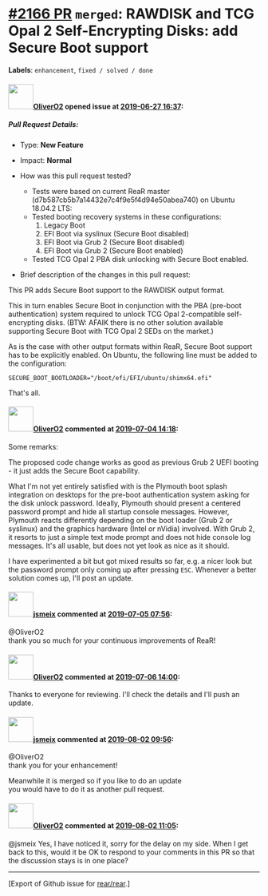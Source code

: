 [\#2166 PR](https://github.com/rear/rear/pull/2166) `merged`: RAWDISK and TCG Opal 2 Self-Encrypting Disks: add Secure Boot support
===================================================================================================================================

**Labels**: `enhancement`, `fixed / solved / done`

#### <img src="https://avatars.githubusercontent.com/u/4660803?v=4" width="50">[OliverO2](https://github.com/OliverO2) opened issue at [2019-06-27 16:37](https://github.com/rear/rear/pull/2166):

##### Pull Request Details:

-   Type: **New Feature**

-   Impact: **Normal**

-   How was this pull request tested?

    -   Tests were based on current ReaR master
        (d7b587cb5b7a14432e7c4f9e5f4d94e50abea740) on Ubuntu 18.04.2
        LTS:
    -   Tested booting recovery systems in these configurations:
        1.  Legacy Boot
        2.  EFI Boot via syslinux (Secure Boot disabled)
        3.  EFI Boot via Grub 2 (Secure Boot disabled)
        4.  EFI Boot via Grub 2 (Secure Boot enabled)
    -   Tested TCG Opal 2 PBA disk unlocking with Secure Boot enabled.

-   Brief description of the changes in this pull request:

This PR adds Secure Boot support to the RAWDISK output format.

This in turn enables Secure Boot in conjunction with the PBA (pre-boot
authentication) system required to unlock TCG Opal 2-compatible
self-encrypting disks. (BTW: AFAIK there is no other solution available
supporting Secure Boot with TCG Opal 2 SEDs on the market.)

As is the case with other output formats within ReaR, Secure Boot
support has to be explicitly enabled. On Ubuntu, the following line must
be added to the configuration:

    SECURE_BOOT_BOOTLOADER="/boot/efi/EFI/ubuntu/shimx64.efi"

That's all.

#### <img src="https://avatars.githubusercontent.com/u/4660803?v=4" width="50">[OliverO2](https://github.com/OliverO2) commented at [2019-07-04 14:18](https://github.com/rear/rear/pull/2166#issuecomment-508498538):

Some remarks:

The proposed code change works as good as previous Grub 2 UEFI booting -
it just adds the Secure Boot capability.

What I'm not yet entirely satisfied with is the Plymouth boot splash
integration on desktops for the pre-boot authentication system asking
for the disk unlock password. Ideally, Plymouth should present a
centered password prompt and hide all startup console messages. However,
Plymouth reacts differently depending on the boot loader (Grub 2 or
syslinux) and the graphics hardware (Intel or nVidia) involved. With
Grub 2, it resorts to just a simple text mode prompt and does not hide
console log messages. It's all usable, but does not yet look as nice as
it should.

I have experimented a bit but got mixed results so far, e.g. a nicer
look but the password prompt only coming up after pressing `ESC`.
Whenever a better solution comes up, I'll post an update.

#### <img src="https://avatars.githubusercontent.com/u/1788608?u=925fc54e2ce01551392622446ece427f51e2f0ce&v=4" width="50">[jsmeix](https://github.com/jsmeix) commented at [2019-07-05 07:56](https://github.com/rear/rear/pull/2166#issuecomment-508668366):

@OliverO2  
thank you so much for your continuous improvements of ReaR!

#### <img src="https://avatars.githubusercontent.com/u/4660803?v=4" width="50">[OliverO2](https://github.com/OliverO2) commented at [2019-07-06 14:00](https://github.com/rear/rear/pull/2166#issuecomment-508928719):

Thanks to everyone for reviewing. I'll check the details and I'll push
an update.

#### <img src="https://avatars.githubusercontent.com/u/1788608?u=925fc54e2ce01551392622446ece427f51e2f0ce&v=4" width="50">[jsmeix](https://github.com/jsmeix) commented at [2019-08-02 09:56](https://github.com/rear/rear/pull/2166#issuecomment-517641192):

@OliverO2  
thank you for your enhancement!

Meanwhile it is merged so if you like to do an update  
you would have to do it as another pull request.

#### <img src="https://avatars.githubusercontent.com/u/4660803?v=4" width="50">[OliverO2](https://github.com/OliverO2) commented at [2019-08-02 11:05](https://github.com/rear/rear/pull/2166#issuecomment-517660964):

@jsmeix Yes, I have noticed it, sorry for the delay on my side. When I
get back to this, would it be OK to respond to your comments in this PR
so that the discussion stays is in one place?

------------------------------------------------------------------------

\[Export of Github issue for
[rear/rear](https://github.com/rear/rear).\]
